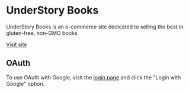 # UnderStory Books

UnderStory Books is an e-commerce site dedicated to selling the best in gluten-free, non-GMO books.

[Visit site](https://understory-books.herokuapp.com/)

## OAuth

To use OAuth with Google, visit the [login page](https://understory-books.herokuapp.com/login) and click the "Login with Google" option.
